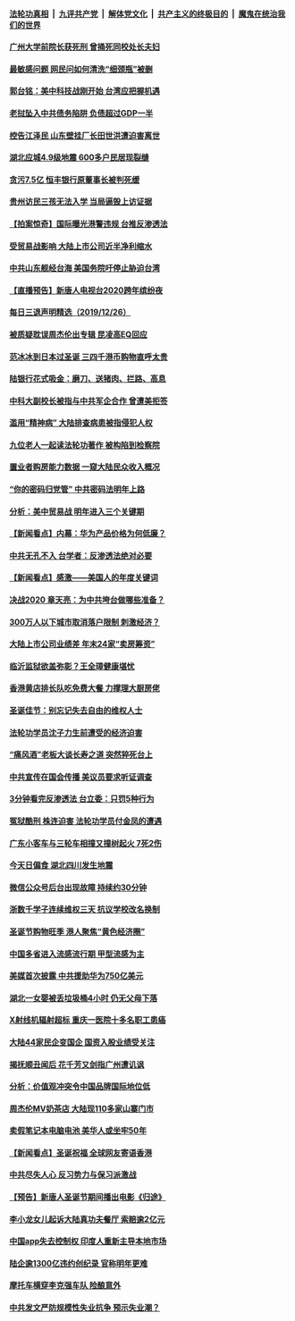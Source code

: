 ####  [法轮功真相](../../../../basic/blob/master/README.md?t=12272101) &nbsp;|&nbsp; [九评共产党](../../../../9ping.md/blob/master/README.md?t=12272101) &nbsp;|&nbsp; [解体党文化](../../../../jtdwh.md/blob/master/README.md?t=12272101)  &nbsp;|&nbsp; [共产主义的终极目的](../../../../gczydzjmd.md/blob/master/README.md?t=12272101) &nbsp;|&nbsp; [魔鬼在统治我们的世界](../../../../mgztzwmdsj.md/blob/master/README.md?t=12272101) 

#### [广州大学前院长获死刑 曾捅死同校处长夫妇](../pages/nsc413/n11749205.md?t=12272101) 

#### [最敏感问题 网民问如何清洗“细颈瓶”被删](../pages/nsc413/n11748993.md?t=12272101) 

#### [郭台铭：美中科技战刚开始 台湾应把握机遇](../pages/nsc413/n11748802.md?t=12272101) 


#### [老挝坠入中共债务陷阱 负债超过GDP一半](../pages/nsc413/n11749026.md?t=12272101) 

#### [控告江泽民 山东壁挂厂长田世洪遭迫害离世](../pages/nsc413/n11746872.md?t=12272101) 

#### [湖北应城4.9级地震 600多户民居现裂缝](../pages/nsc413/n11748552.md?t=12272101) 

#### [贪污7.5亿 恒丰银行原董事长被判死缓](../pages/nsc413/n11748251.md?t=12272101) 

#### [贵州访民三孩无法入学 当局逼毁上访证据](../pages/nsc413/n11748578.md?t=12272101) 

#### [【拍案惊奇】国际曝光港警违规 台推反渗透法](../pages/nsc413/n11747902.md?t=12272101) 

#### [受贸易战影响 大陆上市公司近半净利缩水](../pages/nsc413/n11747888.md?t=12272101) 

#### [中共山东舰经台海 美国务院吁停止胁迫台湾](../pages/nsc413/n11748174.md?t=12272101) 

#### [【直播预告】新唐人电视台2020跨年缤纷夜](../pages/nsc413/n11748178.md?t=12272101) 

#### [每日三退声明精选（2019/12/26）](../pages/nsc413/n11748143.md?t=12272101) 

#### [被质疑耽误周杰伦出专辑 昆凌高EQ回应](../pages/nsc413/n11747657.md?t=12272101) 

#### [范冰冰到日本过圣诞 三四千港币购物直呼太贵](../pages/nsc413/n11747512.md?t=12272101) 

#### [陆银行花式吸金：磨刀、送猪肉、拦路、高息](../pages/nsc413/n11747758.md?t=12272101) 

#### [中科大副校长被指与中共军企合作 曾遭美拒签](../pages/nsc413/n11747752.md?t=12272101) 

#### [滥用“精神病” 大陆排查病患被指侵犯人权](../pages/nsc413/n11747628.md?t=12272101) 

#### [九位老人一起读法轮功著作 被构陷到检察院](../pages/nsc413/n11746496.md?t=12272101) 

#### [置业者购房能力数据  一窥大陆民众收入概况](../pages/nsc413/n11747584.md?t=12272101) 

#### [“你的密码归党管” 中共密码法明年上路](../pages/nsc413/n11744047.md?t=12272101) 

#### [分析：美中贸易战 明年进入三个关键期](../pages/nsc413/n11747582.md?t=12272101) 

#### [【新闻看点】内幕：华为产品价格为何低廉？](../pages/nsc413/n11747231.md?t=12272101) 

#### [中共无孔不入  台学者：反渗透法绝对必要](../pages/nsc413/n11747020.md?t=12272101) 

#### [【新闻看点】感激——美国人的年度关键词](../pages/nsc413/n11747230.md?t=12272101) 

#### [决战2020 章天亮：为中共垮台做哪些准备？](../pages/nsc413/n11746133.md?t=12272101) 

#### [300万人以下城市取消落户限制 刺激经济？](../pages/nsc413/n11747545.md?t=12272101) 

#### [大陆上市公司业绩差 年末24家“卖房筹资”](../pages/nsc413/n11747380.md?t=12272101) 

#### [临沂监狱欲盖弥彰？王全璋健康堪忧](../pages/nsc413/n11747344.md?t=12272101) 

#### [香港黄店排长队吃免费大餐 力撑理大厨房佬](../pages/nsc413/n11747186.md?t=12272101) 

#### [圣诞佳节：别忘记失去自由的维权人士](../pages/nsc413/n11747387.md?t=12272101) 

#### [法轮功学员沈子力生前遭受的经济迫害](../pages/nsc413/n11744864.md?t=12272101) 

#### [“痛风酒”老板大谈长寿之道 突然猝死台上](../pages/nsc413/n11747263.md?t=12272101) 

#### [中共宣传在国会传播 美议员要求听证调查](../pages/nsc413/n11746975.md?t=12272101) 

#### [3分钟看完反渗透法 台立委：只罚5种行为](../pages/nsc413/n11746884.md?t=12272101) 


#### [冤狱酷刑 株连迫害 法轮功学员付金凤的遭遇](../pages/nsc413/n11745201.md?t=12272101) 

#### [广东小客车与三轮车相撞又撞树起火 7死2伤](../pages/nsc413/n11746965.md?t=12272101) 

#### [今天日偏食 湖北四川发生地震](../pages/nsc413/n11746918.md?t=12272101) 

#### [微信公众号后台出现故障 持续约30分钟](../pages/nsc413/n11746683.md?t=12272101) 

#### [浙数千学子连续维权三天 抗议学校改名换制](../pages/nsc413/n11746173.md?t=12272101) 

#### [圣诞节购物旺季 港人聚焦“黄色经济圈”](../pages/nsc413/n11746509.md?t=12272101) 

#### [中国多省进入流感流行期 甲型流感为主](../pages/nsc413/n11746539.md?t=12272101) 

#### [美媒首次披露 中共援助华为750亿美元](../pages/nsc413/n11745793.md?t=12272101) 

#### [湖北一女婴被丢垃圾桶4小时 仍无父母下落](../pages/nsc413/n11746220.md?t=12272101) 

#### [X射线机辐射超标 重庆一医院十多名职工患癌](../pages/nsc413/n11745421.md?t=12272101) 

#### [大陆44家民企变国企 国资入股业绩受关注](../pages/nsc413/n11745733.md?t=12272101) 

#### [揭抚顺丑闻后 花千芳又剑指广州遭讥讽](../pages/nsc413/n11745711.md?t=12272101) 

#### [分析：价值观冲突令中国品牌国际地位低](../pages/nsc413/n11745594.md?t=12272101) 

#### [周杰伦MV奶茶店 大陆现110多家山寨门市](../pages/nsc413/n11745633.md?t=12272101) 

#### [卖假笔记本电脑电池 美华人或坐牢50年](../pages/nsc413/n11745418.md?t=12272101) 

#### [【新闻看点】圣诞祝福 全球网友寄语香港](../pages/nsc413/n11743469.md?t=12272101) 

#### [中共尽失人心 反习势力与保习派激战](../pages/nsc413/n11743411.md?t=12272101) 

#### [【预告】新唐人圣诞节期间播出电影《归途》](../pages/nsc413/n11745643.md?t=12272101) 

#### [李小龙女儿起诉大陆真功夫餐厅 索赔逾2亿元](../pages/nsc413/n11745357.md?t=12272101) 

#### [中国app失去控制权 印度人重新主导本地市场](../pages/nsc413/n11745512.md?t=12272101) 

#### [陆企逾1300亿违约创纪录 官称明年更难](../pages/nsc413/n11745408.md?t=12272101) 

#### [摩托车横穿李克强车队 险酿意外](../pages/nsc413/n11745443.md?t=12272101) 

#### [中共发文严防规模性失业抗争 预示失业潮？](../pages/nsc413/n11745406.md?t=12272101) 

